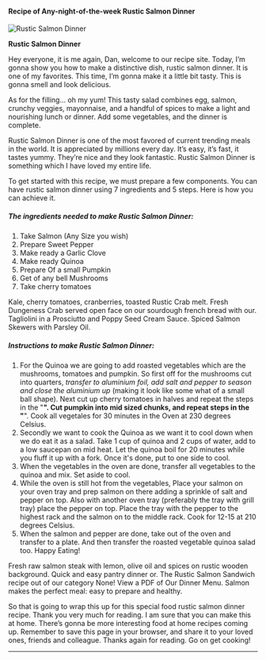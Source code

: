             

#### Recipe of Any-night-of-the-week Rustic Salmon Dinner

![Rustic Salmon Dinner](https://img-global.cpcdn.com/recipes/4c33d1ffebc6e595/751x532cq70/rustic-salmon-dinner-recipe-main-photo.jpg)

**Rustic Salmon Dinner**

Hey everyone, it is me again, Dan, welcome to our recipe site. Today, I’m gonna show you how to make a distinctive dish, rustic salmon dinner. It is one of my favorites. This time, I’m gonna make it a little bit tasty. This is gonna smell and look delicious.

As for the filling… oh my yum! This tasty salad combines egg, salmon, crunchy veggies, mayonnaise, and a handful of spices to make a light and nourishing lunch or dinner. Add some vegetables, and the dinner is complete.

Rustic Salmon Dinner is one of the most favored of current trending meals in the world. It is appreciated by millions every day. It’s easy, it’s fast, it tastes yummy. They’re nice and they look fantastic. Rustic Salmon Dinner is something which I have loved my entire life.

To get started with this recipe, we must prepare a few components. You can have rustic salmon dinner using 7 ingredients and 5 steps. Here is how you can achieve it.

##### The ingredients needed to make Rustic Salmon Dinner:

1.  Take Salmon (Any Size you wish)
2.  Prepare Sweet Pepper
3.  Make ready a Garlic Clove
4.  Make ready Quinoa
5.  Prepare Of a small Pumpkin
6.  Get of any bell Mushrooms
7.  Take cherry tomatoes

Kale, cherry tomatoes, cranberries, toasted Rustic Crab melt. Fresh Dungeness Crab served open face on our sourdough french bread with our. Tagliolini in a Prosciutto and Poppy Seed Cream Sauce. Spiced Salmon Skewers with Parsley Oil.

##### Instructions to make Rustic Salmon Dinner:

1.  For the Quinoa we are going to add roasted vegetables which are the mushrooms, tomatoes and pumpkin. So first off for the mushrooms cut into quarters, _transfer to aluminium foil, add salt and pepper to season and close the aluminium up_ (making it look like some what of a small ball shape). Next cut up cherry tomatoes in halves and repeat the steps in the "**". Cut pumpkin into mid sized chunks, and repeat steps in the "**". Cook all vegetales for 30 minutes in the Oven at 230 degrees Celsius.
2.  Secondly we want to cook the Quinoa as we want it to cool down when we do eat it as a salad. Take 1 cup of quinoa and 2 cups of water, add to a low saucepan on mid heat. Let the quinoa boil for 20 minutes while you fluff it up with a fork. Once it's done, put to one side to cool.
3.  When the vegetables in the oven are done, transfer all vegetables to the quinoa and mix. Set aside to cool.
4.  While the oven is still hot from the vegetables, Place your salmon on your oven tray and prep salmon on there adding a sprinkle of salt and pepper on top. Also with another oven tray (preferably the tray with grill tray) place the pepper on top. Place the tray with the pepper to the highest rack and the salmon on to the middle rack. Cook for 12-15 at 210 degrees Celsius.
5.  When the salmon and pepper are done, take out of the oven and transfer to a plate. And then transfer the roasted vegetable quinoa salad too. Happy Eating!

Fresh raw salmon steak with lemon, olive oil and spices on rustic wooden background. Quick and easy pantry dinner or. The Rustic Salmon Sandwich recipe out of our category None! View a PDF of Our Dinner Menu. Salmon makes the perfect meal: easy to prepare and healthy.

So that is going to wrap this up for this special food rustic salmon dinner recipe. Thank you very much for reading. I am sure that you can make this at home. There’s gonna be more interesting food at home recipes coming up. Remember to save this page in your browser, and share it to your loved ones, friends and colleague. Thanks again for reading. Go on get cooking!

* * *